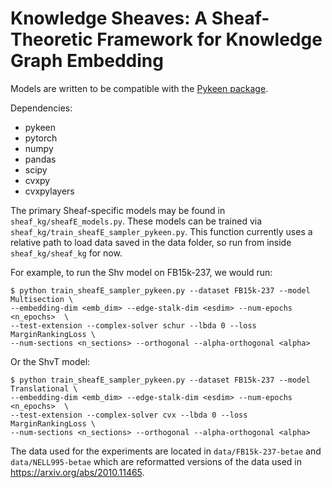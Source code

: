 # Knowledge Sheaves: A Sheaf-Theoretic Framework for Knowledge Graph Embedding

Models are written to be compatible with the
[Pykeen package](https://pykeen.readthedocs.io/en/stable/).

Dependencies:
- pykeen
- pytorch
- numpy
- pandas
- scipy
- cvxpy
- cvxpylayers

The primary Sheaf-specific models may be found in `sheaf_kg/sheafE_models.py`.
These models can be trained via `sheaf_kg/train_sheafE_sampler_pykeen.py`. This function
currently uses a relative path to load data saved in the data folder, so run from
inside `sheaf_kg/sheaf_kg` for now.

For example, to run the Shv model on FB15k-237, we would run:
```
$ python train_sheafE_sampler_pykeen.py --dataset FB15k-237 --model Multisection \
--embedding-dim <emb_dim> --edge-stalk-dim <esdim> --num-epochs <n_epochs>  \
--test-extension --complex-solver schur --lbda 0 --loss MarginRankingLoss \
--num-sections <n_sections> --orthogonal --alpha-orthogonal <alpha>
```

Or the ShvT model:
```
$ python train_sheafE_sampler_pykeen.py --dataset FB15k-237 --model Translational \
--embedding-dim <emb_dim> --edge-stalk-dim <esdim> --num-epochs <n_epochs>  \
--test-extension --complex-solver cvx --lbda 0 --loss MarginRankingLoss \
--num-sections <n_sections> --orthogonal --alpha-orthogonal <alpha>
```

The data used for the experiments are located in `data/FB15k-237-betae` and
`data/NELL995-betae` which are reformatted versions of the data used in
https://arxiv.org/abs/2010.11465.
